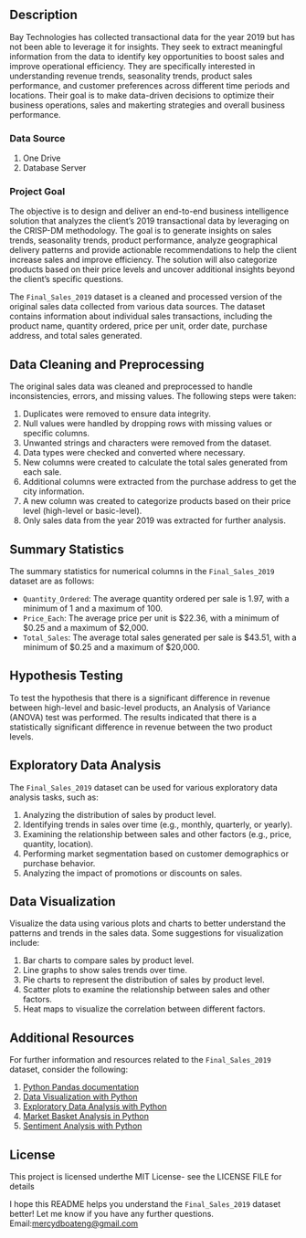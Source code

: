 ## Description
Bay Technologies has collected transactional data for the year 2019 but has not been able to leverage it for insights. They seek to extract meaningful information from the data to identify key opportunities to boost sales and improve operational efficiency. They are specifically interested in understanding revenue trends, seasonality trends, product sales performance, and customer preferences across different time periods and locations. Their goal is to make data-driven decisions to optimize their business operations, sales and makerting strategies and overall business performance.

### Data Source
1. One Drive
2. Database Server

### Project Goal
The objective is to design and deliver an end-to-end business intelligence solution that analyzes the client’s 2019 transactional data by leveraging on the CRISP-DM methodology. The goal is to generate insights on sales trends, seasonality trends, product performance, analyze geographical delivery patterns and provide actionable recommendations to help the client increase sales and improve efficiency. The solution will also categorize products based on their price levels and uncover additional insights beyond the client’s specific questions.

The `Final_Sales_2019` dataset is a cleaned and processed version of the original sales data collected from various data sources. The dataset contains information about individual sales transactions, including the product name, quantity ordered, price per unit, order date, purchase address, and total sales generated.

## Data Cleaning and Preprocessing
The original sales data was cleaned and preprocessed to handle inconsistencies, errors, and missing values. The following steps were taken:

1. Duplicates were removed to ensure data integrity.
2. Null values were handled by dropping rows with missing values or specific columns.
3. Unwanted strings and characters were removed from the dataset.
4. Data types were checked and converted where necessary.
5. New columns were created to calculate the total sales generated from each sale.
6. Additional columns were extracted from the purchase address to get the city information.
7. A new column was created to categorize products based on their price level (high-level or basic-level).
8. Only sales data from the year 2019 was extracted for further analysis.

## Summary Statistics
The summary statistics for numerical columns in the `Final_Sales_2019` dataset are as follows:

- `Quantity_Ordered`: The average quantity ordered per sale is 1.97, with a minimum of 1 and a maximum of 100.
- `Price_Each`: The average price per unit is $22.36, with a minimum of $0.25 and a maximum of $2,000.
- `Total_Sales`: The average total sales generated per sale is $43.51, with a minimum of $0.25 and a maximum of $20,000.

## Hypothesis Testing
To test the hypothesis that there is a significant difference in revenue between high-level and basic-level products, an Analysis of Variance (ANOVA) test was performed. The results indicated that there is a statistically significant difference in revenue between the two product levels.

## Exploratory Data Analysis
The `Final_Sales_2019` dataset can be used for various exploratory data analysis tasks, such as:

1. Analyzing the distribution of sales by product level.
2. Identifying trends in sales over time (e.g., monthly, quarterly, or yearly).
3. Examining the relationship between sales and other factors (e.g., price, quantity, location).
4. Performing market segmentation based on customer demographics or purchase behavior.
5. Analyzing the impact of promotions or discounts on sales.


## Data Visualization
Visualize the data using various plots and charts to better understand the patterns and trends in the sales data. Some suggestions for visualization include:

1. Bar charts to compare sales by product level.
2. Line graphs to show sales trends over time.
3. Pie charts to represent the distribution of sales by product level.
4. Scatter plots to examine the relationship between sales and other factors.
5. Heat maps to visualize the correlation between different factors.

## Additional Resources
For further information and resources related to the `Final_Sales_2019` dataset, consider the following:

1. [Python Pandas documentation](https://pandas.pydata.org/docs/)
2. [Data Visualization with Python](https://www.oreilly.com/library/view/data-visualization-with/9781491920545/)
3. [Exploratory Data Analysis with Python](https://www.oreilly.com/library/view/exploratory-data-analysis/9781491985450/)
4. [Market Basket Analysis in Python](https://www.kdnuggets.com/2019/09/market-basket-analysis-python.html)
5. [Sentiment Analysis with Python](https://www.kdnuggets.com/2018/08/sentiment-analysis-python.html)

## License
This project is licensed underthe MIT License- see the LICENSE FILE for details

I hope this README helps you understand the `Final_Sales_2019` dataset better! 
Let me know if you have any further questions.
Email:mercydboateng@gmail.com
